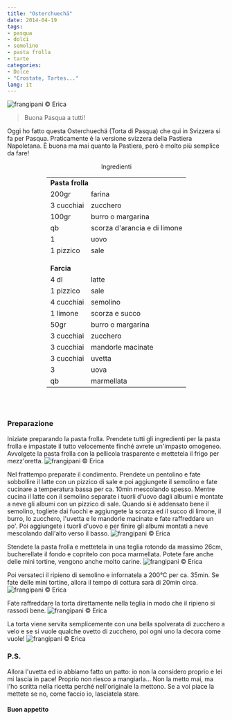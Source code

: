 ```yaml
---
title: "Osterchuechä"
date: 2014-04-19
tags:
- pasqua
- dolci
- semolino
- pasta frolla
- tarte
categories:
- Dolce
- "Crostate, Tartes..."
lang: it
---
```

![](header.jpg "frangipani © Erica")


> Buona Pasqua a tutti!

Oggi ho fatto questa Osterchuechä (Torta di Pasqua) che qui in Svizzera si fa per Pasqua. Praticamente è la versione svizzera della Pastiera Napoletana. È buona ma mai quanto la Pastiera, però è molto più semplice da fare! 

<div id="wrapper" style="text-align: center">
  <div id="yourdiv" style="display: inline-block;">
    <div class="ingredients">
      <div class="ingredients-title">Ingredienti</div>
      <table>
        <tbody>
          <tr>
            <td colspan="2"><b>Pasta frolla</b></td>
          </tr>
          <tr>
            <td>200gr</td>
            <td>farina</td>
          </tr>
          <tr>
            <td>3 cucchiai</td>
            <td>zucchero</td>
          </tr>
          <tr>
            <td>100gr</td>
            <td>burro o margarina</td>
          </tr>
          <tr>
            <td>qb</td>
            <td>scorza d'arancia e di limone</td>
          </tr>
          <tr>
            <td>1</td>
            <td>uovo</td>
          </tr>
          <tr>
            <td>1 pizzico</td>
            <td>sale</td>
          </tr>
          <tr style="height: 15px;"></tr>
          <tr>          
            <td colspan="2"><b>Farcia</b></td>
          </tr>
          <tr>
            <td>4 dl</td>
            <td>latte</td>
          </tr>
          <tr>      
            <td>1 pizzico</td>
            <td>sale</td>
          </tr>
          <tr>
            <td>4 cucchiai</td>
            <td>semolino</td>
          </tr>
          <tr>
            <td>1 limone</td>
            <td>scorza e succo</td>
          </tr>
          <tr>
            <td>50gr</td>
            <td>burro o margarina</td>
          </tr>
          <tr>
            <td>3 cucchiai</td>
            <td>zucchero</td>
          </tr>
          <tr>
            <td>3 cucchiai</td>
            <td>mandorle macinate</td>
          </tr>
          <tr>
            <td>3 cucchiai</td>
            <td>uvetta</td>
          </tr>
          <tr>
            <td>3</td>
            <td>uova</td>
          </tr>
          <tr>
            <td>qb</td>
            <td>marmellata</td>        
          </tr>
        </tbody>
      </table>
      <br></br>
    </div>
  </div>
</div>


<h3>
  <font color="grey">
    <i class="fa fa-cogs"></i>
  </font> Preparazione
</h3>

Iniziate preparando la pasta frolla. Prendete tutti gli ingredienti per la pasta frolla e impastate il tutto velocemente finché avrete un'impasto omogeneo. Avvolgete la pasta frolla con la pellicola trasparente e mettetela il frigo per mezz'oretta.
![](frolla.jpg "frangipani © Erica")

Nel frattempo preparate il condimento. Prendete un pentolino e fate sobbollire il latte con un pizzico di sale e poi aggiungete il semolino e fate cucinare a temperatura bassa per ca. 10min mescolando spesso. Mentre cucina il latte con il semolino separate i tuorli d'uovo dagli albumi e montate a neve gli albumi con un pizzico di sale. Quando si è addensato bene il semolino, togliete dai fuochi e aggiungete la scorza ed il succo di limone, il burro, lo zucchero, l'uvetta e le mandorle macinate e fate raffreddare un po'. Poi aggiungete i tuorli d'uovo e per finire gli albumi montati a neve mescolando dall'alto verso il basso.
![](ripieno.jpg "frangipani © Erica")

Stendete la pasta frolla e mettetela in una teglia rotondo da massimo 26cm, bucherellate il fondo e copritelo con poca marmellata. Potete fare anche delle mini tortine, vengono anche molto carine.
![](marmellata.jpg "frangipani © Erica")

Poi versateci il ripieno di semolino e infornatela a 200°C per ca. 35min. Se fate delle mini tortine, allora il tempo di cottura sarà di 20min circa.
![](cruda.jpg "frangipani © Erica")

Fate raffreddare la torta direttamente nella teglia in modo che il ripieno si rassodi bene.
![](sfornata.jpg "frangipani © Erica")

La torta viene servita semplicemente con una bella spolverata di zucchero a velo e se si vuole qualche ovetto di zucchero, poi ogni uno la decora come vuole!
![](risultato.jpg "frangipani © Erica")


<h3>
  <font color="#FFCC00">
    <i class="fa fa-lightbulb-o"></i>
  </font> P.S.
</h3>


Allora l'uvetta ed io abbiamo fatto un patto: io non la considero proprio e lei mi lascia in pace! Proprio non riesco a mangiarla... Non la metto mai, ma l'ho scritta nella ricetta perché nell'originale la mettono. Se a voi piace la mettete se no, come faccio io, lasciatela stare.

<h4>Buon appetito
  <font color="red">
    <i class="fa fa-smile-o"></i>
  </font>
</h4>